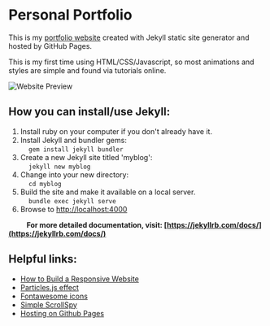 # Personal Portfolio

This is my [portfolio website](https://briannhu.github.io/portfolio/) created with Jekyll static site generator and hosted by GitHub Pages.

This is my first time using HTML/CSS/Javascript, so most animations and styles are simple and found via tutorials online.

![Website Preview](assets/images/website_preview.png)
## How you can install/use Jekyll:
1. Install ruby on your computer if you don't already have it.
2. Install Jekyll and bundler gems: <br>
   &nbsp;&nbsp;&nbsp;&nbsp;`gem install jekyll bundler`
3. Create a new Jekyll site titled 'myblog': <br>
   &nbsp;&nbsp;&nbsp;&nbsp;`jekyll new myblog`
4. Change into your new directory: <br>
   &nbsp;&nbsp;&nbsp;&nbsp;`cd myblog`
5. Build the site and make it available on a local server. <br>
   &nbsp;&nbsp;&nbsp;&nbsp;`bundle exec jekyll serve`
6. Browse to [http://localhost:4000](http://localhost:4000)
   
&nbsp;&nbsp;&nbsp;&nbsp;&nbsp;&nbsp;&nbsp;&nbsp;
**For more detailed documentation, visit: [https://jekyllrb.com/docs/](https://jekyllrb.com/docs/)**

## Helpful links:
* [How to Build a Responsive Website](https://www.youtube.com/watch?v=T6jKLsxbFg4&list=PLqGj3iMvMa4KQZUkRjfwMmTq_f1fbxerI)
* [Particles.js effect](https://vincentgarreau.com/particles.js/)
* [Fontawesome icons](https://fontawesome.com/)
* [Simple ScrollSpy](https://github.com/kimyvgy/simple-scrollspy)
* [Hosting on Github Pages](https://www.youtube.com/watch?v=fqFjuX4VZmU&list=PLLAZ4kZ9dFpOPV5C5Ay0pHaa0RJFhcmcB&index=19)
  
